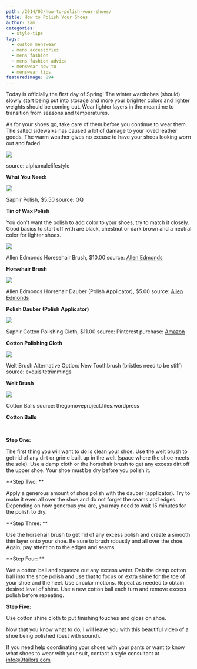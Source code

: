 ```yaml
---
path: /2014/03/how-to-polish-your-shoes/
title: How to Polish Your Shoes
author: sam
categories: 
  - style-tips
tags: 
  - custom menswear
  - mens accessories
  - mens fashion
  - mens fashion advice
  - menswear how to
  - menswear tips
featuredImage: 894
---
```

Today is officially the first day of Spring! The winter wardrobes (should) slowly start being put into storage and more your brighter colors and lighter weights should be coming out. Wear lighter layers in the meantime to transition from seasons and temperatures.

As for your shoes go, take care of them before you continue to wear them. The salted sidewalks has caused a lot of damage to your loved leather goods. The warm weather gives no excuse to have your shoes looking worn out and faded.

[![](http://1.bp.blogspot.com/-9Qf52uLoEWc/Uysv8TIOwUI/AAAAAAAABk4/P8U0FFmdfb4/s1600/polishing-shoes,+source+-+alphamalelifestyle.jpg)](http://1.bp.blogspot.com/-9Qf52uLoEWc/Uysv8TIOwUI/AAAAAAAABk4/P8U0FFmdfb4/s1600/polishing-shoes,+source+-+alphamalelifestyle.jpg)

source: alphamalelifestyle

**What You Need:**

[![](http://1.bp.blogspot.com/-PWZEFPoK0wU/UysX-Yru7bI/AAAAAAAABjg/K-PH0497dXw/s1600/shoe+polish,+source+-+gq.jpg)](http://1.bp.blogspot.com/-PWZEFPoK0wU/UysX-Yru7bI/AAAAAAAABjg/K-PH0497dXw/s1600/shoe+polish,+source+-+gq.jpg)

Saphir Polish, $5.50 source: GQ

**Tin of Wax Polish**

You don't want the polish to add color to your shoes, try to match it closely. Good basics to start off with are black, chestnut or dark brown and a neutral color for lighter shoes.

[![](http://2.bp.blogspot.com/-gJ9ihtUvxf8/UysZoz50K-I/AAAAAAAABjs/tQUpo9r09Tc/s1600/allenedmonds_shoe-care_horsehair-shine-brush_l.jpg)](http://2.bp.blogspot.com/-gJ9ihtUvxf8/UysZoz50K-I/AAAAAAAABjs/tQUpo9r09Tc/s1600/allenedmonds_shoe-care_horsehair-shine-brush_l.jpg)

Allen Edmonds Horesehair Brush, $10.00 source: [Allen Edmonds](http://www.allenedmonds.com/aeonline/producti_SF587_1_40000000001_-1)

**Horsehair Brush**

[![](http://3.bp.blogspot.com/-vWpnV6J7QsY/Uysc8f3xmWI/AAAAAAAABj4/aFZXxpFHHCg/s1600/allenedmonds_shoe-care_horsehair-dauber_l.jpg)](http://3.bp.blogspot.com/-vWpnV6J7QsY/Uysc8f3xmWI/AAAAAAAABj4/aFZXxpFHHCg/s1600/allenedmonds_shoe-care_horsehair-dauber_l.jpg)

Allen Edmonds Horsehair Dauber (Polish Applicator), $5.00 source: [Allen Edmonds](http://www.allenedmonds.com/aeonline/producti_SF589_1_40000000001_-1_)

**Polish Dauber (Polish Applicator)**

[![](http://3.bp.blogspot.com/-h2i6-RraRFU/UysgHITiGHI/AAAAAAAABkM/VDBhjukp3OI/s1600/saphir+polish+cloth.jpg)](http://3.bp.blogspot.com/-h2i6-RraRFU/UysgHITiGHI/AAAAAAAABkM/VDBhjukp3OI/s1600/saphir+polish+cloth.jpg)

Saphir Cotton Polishing Cloth, $11.00 source: Pinterest purchase: [Amazon](http://www.amazon.com/Saphir-Polishing-Cloth-Chamois-Cotton/dp/B00FMWAKHO)

****Cotton Polishing Cloth****

[![](http://2.bp.blogspot.com/-FA0xhzvOHdQ/UysmxG9UM0I/AAAAAAAABkc/R_XFz5dF2po/s1600/welt+brush.jpg)](http://2.bp.blogspot.com/-FA0xhzvOHdQ/UysmxG9UM0I/AAAAAAAABkc/R_XFz5dF2po/s1600/welt+brush.jpg)

Welt Brush Alternative Option: New Toothbrush (bristles need to be stiff) source: exquisitetrimmings

****Welt Brush****

[![](http://2.bp.blogspot.com/-fnxdGlZuUMU/UysslB-yvBI/AAAAAAAABks/DkzvE18EpwM/s1600/cotton+balls.jpg)](http://2.bp.blogspot.com/-fnxdGlZuUMU/UysslB-yvBI/AAAAAAAABks/DkzvE18EpwM/s1600/cotton+balls.jpg)

Cotton Balls source: thegomoveproject.files.wordpress

**Cotton Balls**

 

**Step One:**

The first thing you will want to do is clean your shoe. Use the welt brush to get rid of any dirt or grime built up in the welt (space where the shoe meets the sole). Use a damp cloth or the horsehair brush to get any excess dirt off the upper shoe. Your shoe must be dry before you polish it.

**Step Two: **

Apply a generous amount of shoe polish with the dauber (applicator). Try to make it even all over the shoe and do not forget the seams and edges. Depending on how generous you are, you may need to wait 15 minutes for the polish to dry.

**Step Three: **

Use the horsehair brush to get rid of any excess polish and create a smooth thin layer onto your shoe. Be sure to brush robustly and all over the shoe. Again, pay attention to the edges and seams.

**Step Four: **

Wet a cotton ball and squeeze out any excess water. Dab the damp cotton ball into the shoe polish and use that to focus on extra shine for the toe of your shoe and the heel. Use circular motions. Repeat as needed to obtain desired level of shine. Use a new cotton ball each turn and remove excess polish before repeating.

**Step Five:**

Use cotton shine cloth to put finishing touches and gloss on shoe.

Now that you know what to do, I will leave you with this beautiful video of a shoe being polished (best with sound).

If you need help coordinating your shoes with your pants or want to know what shoes to wear with your suit, contact a style consultant at info@9tailors.com